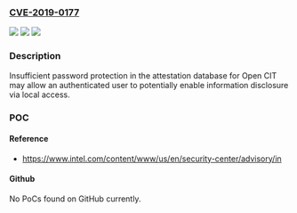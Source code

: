 ### [CVE-2019-0177](https://cve.mitre.org/cgi-bin/cvename.cgi?name=CVE-2019-0177)
![](https://img.shields.io/static/v1?label=Product&message=Open%20Cloud%20Integrity%20Technology%20and%20OpenAttestation&color=blue)
![](https://img.shields.io/static/v1?label=Version&message=n%2Fa&color=blue)
![](https://img.shields.io/static/v1?label=Vulnerability&message=Information%20Disclosure&color=brighgreen)

### Description

Insufficient password protection in the attestation database for Open CIT may allow an authenticated user to potentially enable information disclosure via local access.

### POC

#### Reference
- https://www.intel.com/content/www/us/en/security-center/advisory/in

#### Github
No PoCs found on GitHub currently.

